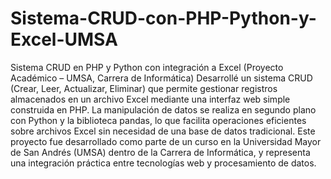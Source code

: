 # Sistema-CRUD-con-PHP-Python-y-Excel-UMSA
Sistema CRUD en PHP y Python con integración a Excel (Proyecto Académico – UMSA, Carrera de Informática)
Desarrollé un sistema CRUD (Crear, Leer, Actualizar, Eliminar) que permite gestionar registros almacenados en un archivo Excel mediante una interfaz web simple construida en PHP. La manipulación de datos se realiza en segundo plano con Python y la biblioteca pandas, lo que facilita operaciones eficientes sobre archivos Excel sin necesidad de una base de datos tradicional. Este proyecto fue desarrollado como parte de un curso en la Universidad Mayor de San Andrés (UMSA) dentro de la Carrera de Informática, y representa una integración práctica entre tecnologías web y procesamiento de datos.
